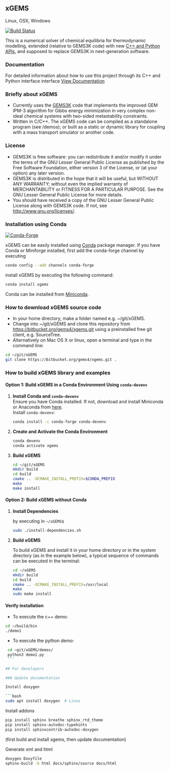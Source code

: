 
## xGEMS 

Linux, OSX, Windows

[![Build Status](https://dev.azure.com/mirondanro/bitbuket/_apis/build/status/gems4.xgems?branchName=master)](https://dev.azure.com/mirondanro/bitbuket/_build/latest?definitionId=9&branchName=master)

This is a numerical solver of chemical equilibria for thermodynamic modelling, extended (relative to GEMS3K code) with new [C++ and Python APIs](https://gemshub.github.io/site/start/gemstandalone/documentation/#cpython-chemicalengine-interface), and supposed to replace GEMS3K in next-generation software.  

### Documentation

For detailed information about how to use this project through its C++ and Python interface interface [View Documentation](https://xgems.readthedocs.io)

### Briefly about xGEMS

* Currently uses the [GEMS3K](https://github.com/gemshub/GEMS3K) code that implements the improved GEM IPM-3 algorithm for Gibbs energy minimization in very complex non-ideal chemical systems with two-sided metastability constraints.
* Written in C/C++. The xGEMS code can be compiled as a standalone program (see /demos); or built as a static or dynamic library for coupling with a mass transport simulator or another code.

### License
* GEMS3K is free software: you can redistribute it and/or modify it under the terms of the GNU Lesser General Public License as published by the Free Software Foundation, either version 3 of the License, or (at your option) any later version.
* GEMS3K is distributed in the hope that it will be useful, but WITHOUT ANY WARRANTY; without even the implied warranty of MERCHANTABILITY or FITNESS FOR A PARTICULAR PURPOSE. See the GNU Lesser General Public License for more details.
* You should have received a copy of the GNU Lesser General Public License along with GEMS3K code. If not, see http://www.gnu.org/licenses/. 

### Installation using Conda 

[![Conda-Forge](https://img.shields.io/conda/vn/conda-forge/xgems?style=for-the-badge&logo=conda-forge)](https://anaconda.org/conda-forge/xgems)

xGEMS can be easily installed using [Conda](https://www.anaconda.com/docs/getting-started/miniconda/install) package manager. If you have Conda or Miniforge installed, first add the conda-forge channel by executing 

```bash
conda config --add channels conda-forge
```

install xGEMS by executing the following command:

```bash
conda install xgems
```

Conda can be installed from [Miniconda](https://conda.io/miniconda.html).

### How to download xGEMS source code

* In your home directory, make a folder named e.g. ~/git/xGEMS.
* Change into ~/git/xGEMS and clone this repository from https://bitbucket.org/gems4/xgems.git using a preinstalled free git client, e.g. SourceTree. 
* Alternatively on Mac OS X or linux, open a terminal and type in the command line:
```bash
cd ~/git/xGEMS
git clone https://bitbucket.org/gems4/xgems.git .
```

### How to build xGEMS library and examples

#### **Option 1: Build xGEMS in a Conda Environment Using `conda-devenv`**

1. **Install Conda and `conda-devenv`**  
   Ensure you have Conda installed. If not, download and install Miniconda or Anaconda from [here](https://docs.conda.io/en/latest/miniconda.html).  
   Install `conda-devenv`:
   ```bash
   conda install -c conda-forge conda-devenv
   ```

2. **Create and Activate the Conda Environment** 
   ```bash
   conda devenv
   conda activate xgems
   ```
3. **Build xGEMS**
   ```bash
   cd ~/git/xGEMS
   mkdir build
   cd build
   cmake .. -DCMAKE_INSTALL_PREFIX=$CONDA_PREFIX
   make
   make install
   ```

#### **Option 2: Build xGEMS without Conda**


1. **Install Dependencies**

   by executing in ```~/xGEMS$```
   
   ```bash
   sudo ./install-dependencies.sh
   ```

2. **Build xGEMS** 

   To build xGEMS and install it in your home directory or in the system directory (as in the example below), a typical sequence of commands can be executed in the terminal:
   
   ```sh
   cd ~/xGEMS
   mkdir build
   cd build
   cmake .. -DCMAKE_INSTALL_PREFIX=/usr/local
   make
   sudo make install
   ```

#### Verify installation

   * To execute the c++ demo:
   
   ```bash
   cd ~/build/bin
   ./demo1
   ```
   
   * To execute the python demo: 
   
   ```bash
    cd ~git/xGEMS/demos/
    python3 demo1.py
    ```

## For developers

### Update documentation 

Install doxygen

```bash
sudo apt install doxygen  # Linux
```
Install addons 
```bash
pip install sphinx breathe sphinx_rtd_theme
pip install sphinx-autodoc-typehints
pip install sphinxcontrib-autodoc-doxygen
```

(first build and install xgems, then update documentation)

Generate xml and html
```bash
doxygen Doxyfile
sphinx-build -b html docs/sphinx/source docs/html
```




